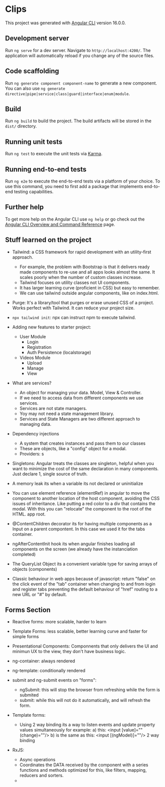 # Clips

This project was generated with [Angular CLI](https://github.com/angular/angular-cli) version 16.0.0.

## Development server

Run `ng serve` for a dev server. Navigate to `http://localhost:4200/`. The application will automatically reload if you change any of the source files.

## Code scaffolding

Run `ng generate component component-name` to generate a new component. You can also use `ng generate directive|pipe|service|class|guard|interface|enum|module`.

## Build

Run `ng build` to build the project. The build artifacts will be stored in the `dist/` directory.

## Running unit tests

Run `ng test` to execute the unit tests via [Karma](https://karma-runner.github.io).

## Running end-to-end tests

Run `ng e2e` to execute the end-to-end tests via a platform of your choice. To use this command, you need to first add a package that implements end-to-end testing capabilities.

## Further help

To get more help on the Angular CLI use `ng help` or go check out the [Angular CLI Overview and Command Reference](https://angular.io/cli) page.

## Stuff learned on the project

- Tailwind: a CSS framework for rapid development with an utility-first approach.
    - For example, the problem with Bootstrap is that it delivers ready made components to re-use and all apps looks almost the same. It scales poorly when the number of custom classes increase. 
    - Tailwind focuses on utility classes not UI components. 
    - It has larger learning curve (proficient in CSS) but easy to remember.
    - We can use tailwind outside angular components, like on index.html.
     
- Purge: It's a library/tool that purges or erase unused CSS of a project. Works perfect with Tailwind. It can reduce your project size. 

- `npx tailwind init`: npx can instruct npm to execute tailwind.

- Adding new features to starter project: 
    - User Module
        - Login
        - Registration
        - Auth Persistence (localstorage)
    - Videos Module
        - Upload
        - Manage
        - View

- What are services?
    - An object for managing your data. Model, View & Controller.
    - If we need to access data from different components we use services.
    - Services are not state managers.
    - Yoy may not need a state management library.
    - Services and State Managers are two different approach to managing data.
- Dependency injections
    - A system that creates instances and pass them to our classes
    - These are objects, like a "config" object for a modal.
    - Providers: s


- Singletons: Angular treats the classes are singleton, helpful when you want to minimize the cost of the same declaration in many components. Just declare 1, single source of truth.

- A memory leak its when a variable its not declared or uninitialize

- You can use element reference (elementRef) in angular to move the component to another location of the host component, avoiding the 
CSS issues of inheritance. Like putting a red color to a div that contains the modal. With this you can "relocate" the component
to the root of the HTML. app root. 

- @ContentChildren decorator its for having multiple components as a Input on a parent compontent. In this case we used it for the tabs container. 

- ngAfterContentInit hook its when angular finishes loading all components on the screen (we already have the instanciation completed)

- The QueryList Object its a convenient variable type for saving arrays of objects (components)

- Classic behaviour in web apps because of javascript: return "false" on the click event of the "tab" container when changing to and from login and register tabs preventing the default behaviour of "href" routing to a new URL or "#" by default.

## Forms Section

- Reactive forms: more scalable, harder to learn
- Template Forms: less scalable, better learning curve and faster for simple forms
- Presentational Components: Componnents that only delivers the UI and minimun UX to the view, they don't have business logic.
- ng-container: always rendered
- ng-template: conditionally rendered
- submit and ng-submit events on "forms": 
    - ngSubmit: this will stop the browser from refreshing while the form is submited
    - submit: while this will not do it automatically, and will refresh the form.

- Template forms: 
    - Using 2 way binding its a way to listen events and update property values simultaneously
    for example: 
        a) this: <input [value]="" (change)=""/> 
        b) is the same as this: <input [(ngModel)]=""/> 2 way binding

- RxJS: 
    - Async operations
    - Coordinates the DATA received by the component with a series functions and methods optimized for this, like filters, mapping, reducers and sorters. 
    - 


